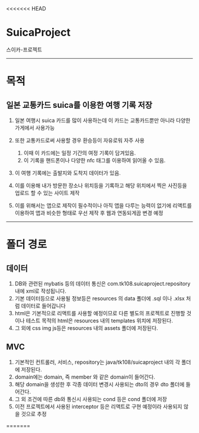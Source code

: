 <<<<<<< HEAD
# SuicaProject
스이카-프로젝트

---
# 목적

## 일본 교통카드 suica를 이용한 여행 기록 저장

1. 일본 여행시 suica 카드를 많이 사용하는데 이 카드는 교통카드뿐만 아니라 다양한 가게에서 사용가능
2. 또한 교통카드로써 사용할 경우 환승등이 자유로워 자주 사용
   1. 이때 이 카드에는 일정 기간의 여정 기록이 담겨있음.
   2. 이 기록을 핸드폰이나 다양한 nfc 태그를 이용하여 읽어올 수 있음.

3. 이 여행 기록에는 출발지와 도착지 데이터가 있음. 
4. 이를 이용해 내가 방문한 장소나 위치등을 기록하고 해당 위치에서 찍은 사진등을 업로드 할 수 있는 사이트 제작 
5. 이를 위해서는 앱으로 제작이 필수적이나 아직 앱을 다루는 능력이 없기에 리액트를 이용하여 앱과 비슷한 형태로 우선 제작 후 웹과 연동되게끔 변경 예정


---
# 폴더 경로

## 데이터
1. DB와 관련된 mybatis 등의 데이터 통신은  com.tk108.suicaproject.repository 내에 xml로 작성됩니다.
2. 기본 데이터등으로 사용될 정보등은 resources 의 data 폴더에 .sql 이나 .xlsx 처럼 데이터로 들어갑니다
3. html은 기본적으로 리액트를 사용할 예정이므로 다른 별도의 프로젝트로 진행할 것이나 테스트 목적의 html은 resources 내의 templates 위치에 저장된다.
4. 그 외에 css img js등은 resources 내의 assets 폴더에 저장된다. 

## MVC
1. 기본적인 컨트롤러, 서비스, repository는 java/tk108/suicaproject 내의 각 폴더에 저장된다.
2. domain에는 domain, 즉 member 와 같은 domain이 들어간다.
3. 해당 domain을 생성한 후 각종 데이터 변경시 사용되는 dto의 경우 dto 폴더에 들어간다.
4. 그 외 조건에 따른 db와 통신시 사용되는 cond 등은 cond 폴더에 저장
5. 이전 프로젝트에서 사용된 interceptor 등은 리액트로 구현 예정이라 사용되지 않을 것으로 추정

=======
